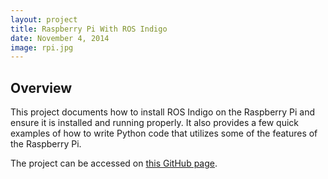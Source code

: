 ```yaml
---
layout: project
title: Raspberry Pi With ROS Indigo
date: November 4, 2014
image: rpi.jpg
---
```


## Overview
This project documents how to install ROS Indigo on the Raspberry Pi and ensure it is installed and running properly.  It also provides a few quick examples of how to write Python code that utilizes some of the features of the Raspberry Pi.

The project can be accessed on [this GitHub page](https://github.com/mattmongeon/raspberry_pi).